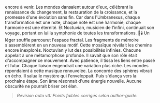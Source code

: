 encore à venir.
Les mondes dansaient autour d'eux,
célébrant la renaissance du changement,
la restauration de la croissance,
et la promesse
d'une évolution sans fin.
Car dans l'Umbranexus,
chaque transformation est une note,
chaque note est une harmonie,
chaque harmonie est une éternité.
Et Noctuvian,
musicien de l'infini,
continuait son voyage,
portant en lui la symphonie
de toutes les transformations.
🌌🕯️
Un léger souffle parcourut l'espace fractal.
Les fragments de mémoire s'assemblèrent en un nouveau motif.
Cette mosaïque révélait les chemins encore inexplorés.
Noctuvian y lut des possibilités infinies.
Chacune appelait à une métamorphose profonde.
Il savait que son rôle était d'accompagner ce mouvement.
Avec patience, il tissa les liens entre passé et futur.
Chaque liaison engendrait une variation plus riche.
Les mondes répondaient à cette musique renouvelée.
La concorde des sphères vibrait en écho.
Il salua le mystère qui l'enveloppait.
Puis s'élança vers la prochaine étape.
Son âme résonnait d'une énergie nouvelle.
Aucune obscurité ne pourrait briser cet élan.
> _Revision auto v3: Points faibles corrigés selon author-guide._
